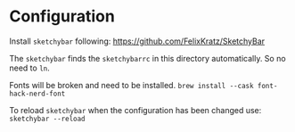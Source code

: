 # Configuration

Install `sketchybar` following: https://github.com/FelixKratz/SketchyBar

The `sketchybar` finds the `sketchybarrc` in this directory automatically. So no need to `ln`.

Fonts will be broken and need to be installed.
`brew install --cask font-hack-nerd-font`

To reload `sketchybar` when the configuration has been changed use: `sketchybar --reload`
